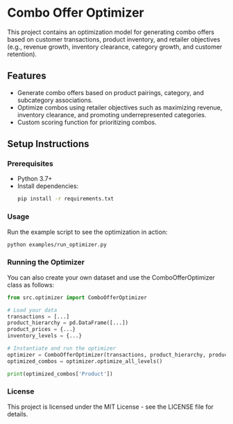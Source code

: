 # Combo Offer Optimizer

This project contains an optimization model for generating combo offers based on customer transactions, product inventory, and retailer objectives (e.g., revenue growth, inventory clearance, category growth, and customer retention).

## Features
- Generate combo offers based on product pairings, category, and subcategory associations.
- Optimize combos using retailer objectives such as maximizing revenue, inventory clearance, and promoting underrepresented categories.
- Custom scoring function for prioritizing combos.

## Setup Instructions

### Prerequisites
- Python 3.7+
- Install dependencies:
  ```bash
  pip install -r requirements.txt
  ```

### Usage
Run the example script to see the optimization in action:
```bash
python examples/run_optimizer.py
```

### Running the Optimizer
You can also create your own dataset and use the ComboOfferOptimizer class as follows:
```python
from src.optimizer import ComboOfferOptimizer

# Load your data
transactions = [...]
product_hierarchy = pd.DataFrame([...])
product_prices = {...}
inventory_levels = {...}

# Instantiate and run the optimizer
optimizer = ComboOfferOptimizer(transactions, product_hierarchy, product_prices, inventory_levels, retailer_objectives)
optimized_combos = optimizer.optimize_all_levels()

print(optimized_combos['Product'])
```

### License
This project is licensed under the MIT License - see the LICENSE file for details.
